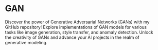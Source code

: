 # GAN
Discover the power of Generative Adversarial Networks (GANs) with my GitHub repository! Explore implementations of GAN models for various tasks like image generation, style transfer, and anomaly detection. Unlock the creativity of GANs and advance your AI projects in the realm of generative modeling.
